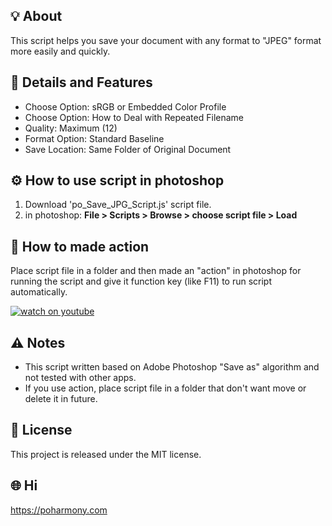 ## 💡 About
This script helps you save your document with any format to "JPEG" format more easily and quickly.


## 🔩 Details and Features
* Choose Option: sRGB or Embedded Color Profile
* Choose Option: How to Deal with Repeated Filename
* Quality: Maximum (12)
* Format Option: Standard Baseline
* Save Location: Same Folder of Original Document


## ⚙️ How to use script in photoshop
1. Download 'po_Save_JPG_Script.js' script file.
2. in photoshop: **File > Scripts > Browse > choose script file > Load**


## 🎥 How to made action
Place script file in a folder and then made an "action" in photoshop for running the script and give it function key (like F11) to run script automatically.

[![watch on youtube](https://img.youtube.com/vi/hr1IclAEiFI/0.jpg)](https://www.youtube.com/watch?v=hr1IclAEiFI)


## ⚠️ Notes
* This script written based on Adobe Photoshop "Save as" algorithm and not tested with other apps.
* If you use action, place script file in a folder that don't want move or delete it in future.

## 📜 License
This project is released under the MIT license.


## 🌐 Hi
https://poharmony.com
